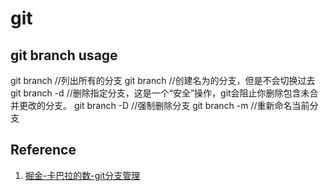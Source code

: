 # git 
 
##  git branch usage
 
  git branch   //列出所有的分支
  git branch <branch> //创建名为<branch>的分支，但是不会切换过去
  git branch -d <branch>  //删除指定分支，这是一个“安全”操作，git会阻止你删除包含未合并更改的分支。
  git branch -D <branch>  //强制删除分支
  git branch -m <branch> //重新命名当前分支
 
 
 
 
 
 
 
 
## Reference
1. [掘金-卡巴拉的数-git分支管理](https://juejin.im/post/5a3b14fc6fb9a04514643375)